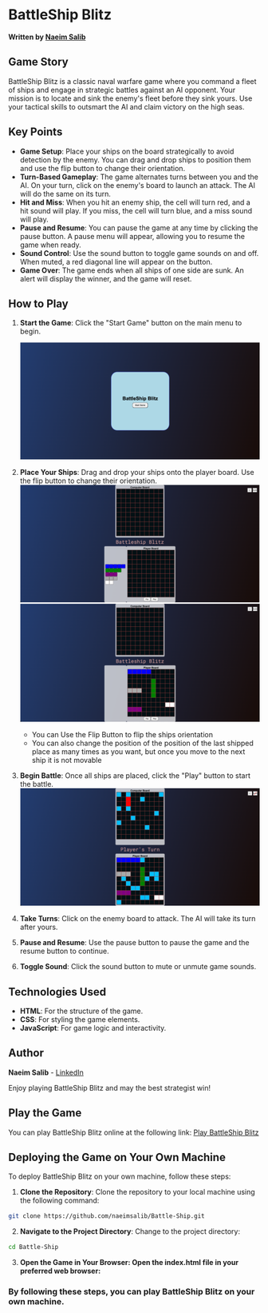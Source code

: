 # BattleShip Blitz

**Written by [Naeim Salib](https://www.linkedin.com/in/naeimsalib/)**

  </div>
  
  <div align="center" id="socialbuttons">
  </div>
</section>

## Game Story

BattleShip Blitz is a classic naval warfare game where you command a fleet of ships and engage in strategic battles against an AI opponent. Your mission is to locate and sink the enemy's fleet before they sink yours. Use your tactical skills to outsmart the AI and claim victory on the high seas.

## Key Points

- **Game Setup**: Place your ships on the board strategically to avoid detection by the enemy. You can drag and drop ships to position them and use the flip button to change their orientation.
- **Turn-Based Gameplay**: The game alternates turns between you and the AI. On your turn, click on the enemy's board to launch an attack. The AI will do the same on its turn.
- **Hit and Miss**: When you hit an enemy ship, the cell will turn red, and a hit sound will play. If you miss, the cell will turn blue, and a miss sound will play.
- **Pause and Resume**: You can pause the game at any time by clicking the pause button. A pause menu will appear, allowing you to resume the game when ready.
- **Sound Control**: Use the sound button to toggle game sounds on and off. When muted, a red diagonal line will appear on the button.
- **Game Over**: The game ends when all ships of one side are sunk. An alert will display the winner, and the game will reset.

## How to Play

1. **Start the Game**: Click the "Start Game" button on the main menu to begin.

   ![Start Game](Assets/Images/Start-Game.png)

2. **Place Your Ships**: Drag and drop your ships onto the player board. Use the flip button to change their orientation.
   ![Start Game](Assets/Images/Main-game.png)
   ![Start Game](Assets/Images/Main-game2.png)
   - You can Use the Flip Button to flip the ships orientation
   - You can also change the position of the position of the last shipped place as many times as you want, but once you move to the next ship it is not movable
3. **Begin Battle**: Once all ships are placed, click the "Play" button to start the battle.
   ![Start Game](Assets/Images/GamePlayScreenShot.png)
4. **Take Turns**: Click on the enemy board to attack. The AI will take its turn after yours.
5. **Pause and Resume**: Use the pause button to pause the game and the resume button to continue.
6. **Toggle Sound**: Click the sound button to mute or unmute game sounds.

## Technologies Used

- **HTML**: For the structure of the game.
- **CSS**: For styling the game elements.
- **JavaScript**: For game logic and interactivity.

## Author

**Naeim Salib** - [LinkedIn](https://www.linkedin.com/in/naeimsalib/)

Enjoy playing BattleShip Blitz and may the best strategist win!

## Play the Game

You can play BattleShip Blitz online at the following link:
[Play BattleShip Blitz](https://naeimsalib.github.io/Battle-Ship/)

## Deploying the Game on Your Own Machine

To deploy BattleShip Blitz on your own machine, follow these steps:

1. **Clone the Repository**: Clone the repository to your local machine using the following command:

```bash
git clone https://github.com/naeimsalib/Battle-Ship.git
```

2. **Navigate to the Project Directory**: Change to the project directory:

```bash
cd Battle-Ship
```

3. **Open the Game in Your Browser: Open the index.html file in your preferred web browser:**

### By following these steps, you can play BattleShip Blitz on your own machine.

